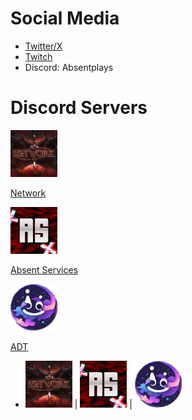 # Social Media
* [Twitter/X](https://x.com/absentplays)
* [Twitch](https://www.twitch.tv/absentplays)
* Discord: Absentplays

# Discord Servers

<img src="/assets/images/network.png" alt="Network" width="75" height="75">

[Network](https://discord.gg/Da73My9ng2) 

 <img src="assets/images/AS.png" alt="AS" width="75" height="75">

[Absent Services](https://discord.gg/SD5AsvPrZW) 

 <img src="/assets/images/ADT.png" alt="ADT" width="75" height="75"> 

[ADT](https://discord.gg/SHPab9YH6T) 


- <img src="/assets/images/network.png" alt="Network" width="75" height="75"> | <img src="assets/images/AS.png" alt="AS" width="75" height="75"> | <img src="/assets/images/ADT.png" alt="ADT" width="75" height="75"> 


